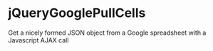jQueryGooglePullCells
=====================

Get a nicely formed JSON object from a Google spreadsheet with a Javascript AJAX call